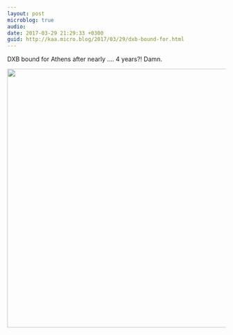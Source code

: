 ```yaml
---
layout: post
microblog: true
audio: 
date: 2017-03-29 21:29:33 +0300
guid: http://kaa.micro.blog/2017/03/29/dxb-bound-for.html
---
```

DXB bound for Athens after nearly .... 4 years?! Damn.

<img src="https://micro.kaa.bz/uploads/2018/f04c0d83d4.jpg" width="600" height="597" />
